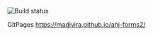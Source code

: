 ![Build status](https://ci.appveyor.com/api/projects/status/3wa1t8nv8iunutjk?svg=true)
 
 
 GitPages  https://madivira.github.io/ahj-forms2/ 